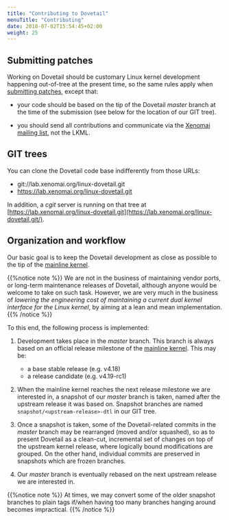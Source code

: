 ```yaml
---
title: "Contributing to Dovetail"
menuTitle: "Contributing"
date: 2018-07-02T15:54:45+02:00
weight: 25
---
```


## Submitting patches

Working on Dovetail should be customary Linux kernel development
happening out-of-tree at the present time, so the same rules apply when
[submitting patches](https://www.kernel.org/doc/html/latest/process/submitting-patches.html),
except that:

- your code should be based on the tip of the Dovetail _master_ branch
  at the time of the submission (see below for the location of our GIT
  tree).
      
- you should send all contributions and communicate via the [Xenomai
  mailing list](mailto:xenomai@xenomai.org), not the LKML.

## GIT trees

You can clone the Dovetail code base indifferently from those URLs:

- git://lab.xenomai.org/linux-dovetail.git
- https://lab.xenomai.org/linux-dovetail.git

In addition, a _cgit_ server is running on that tree at
[https://lab.xenomai.org/linux-dovetail.git](https://lab.xenomai.org/linux-dovetail.git/).

## Organization and workflow

Our basic goal is to keep the Dovetail development as close as
possible to the tip of the [mainline
kernel](git://git.kernel.org/pub/scm/linux/kernel/git/torvalds/linux-2.6.git).

{{%notice note %}}
We are not in the business of maintaining vendor ports, or long-term
maintenance releases of Dovetail, although anyone would be welcome to
take on such task. However, we are very much in the business of
_lowering the engineering cost of maintaining a current dual kernel
interface for the Linux kernel_, by aiming at a lean and mean
implementation.
{{% /notice %}}

To this end, the following process is implemented:

1. Development takes place in the _master_ branch. This branch is
always based on an official release milestone of the [mainline
kernel](git://git.kernel.org/pub/scm/linux/kernel/git/torvalds/linux-2.6.git). This
may be:

    - a base stable release (e.g. v4.18)
    - a release candidate (e.g. v4.19-rc1)

2. When the mainline kernel reaches the next release milestone we are
interested in, a snapshot of our _master_ branch is taken, named after
the upstream release it was based on. Snapshot branches are named
`snapshot/<upstream-release>-dtl` in our GIT tree.

3. Once a snapshot is taken, some of the Dovetail-related commits in
the _master_ branch may be rearranged (moved and/or squashed), so as
to present Dovetail as a clean-cut, incremental set of changes on top
of the upstream kernel release, where logically bound modifications
are grouped. On the other hand, individual commits are preserved in
snapshots which are frozen branches.

4. Our _master_ branch is eventually rebased on the next upstream
release we are interested in.

{{%notice note %}}
At times, we may convert some of the older snapshot branches to plain
tags if/when having too many branches hanging around becomes
impractical.
{{% /notice %}}
